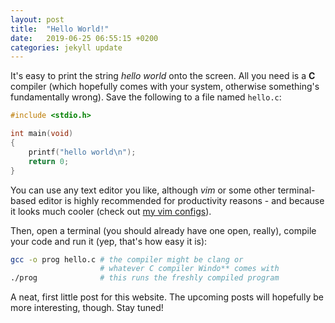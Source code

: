 ```yaml
---
layout: post
title:  "Hello World!"
date:   2019-06-25 06:55:15 +0200
categories: jekyll update
---
```

It's easy to print the string *hello world* onto the screen. All you need is a **C** compiler (which hopefully comes with your system, otherwise something's fundamentally wrong). Save the following to a file named `hello.c`:

```c
#include <stdio.h>

int main(void)
{
    printf("hello world\n");
    return 0;
}
```

You can use any text editor you like, although *vim* or some other terminal-based editor is highly recommended for productivity reasons - and because it looks much cooler (check out [my vim configs](https://github.com/DanielSchuette/dotfiles)).

Then, open a terminal (you should already have one open, really), compile your code and run it (yep, that's how easy it is):

```bash
gcc -o prog hello.c # the compiler might be clang or
                    # whatever C compiler Windo** comes with
./prog              # this runs the freshly compiled program
```

A neat, first little post for this website. The upcoming posts will hopefully be more interesting, though. Stay tuned!
